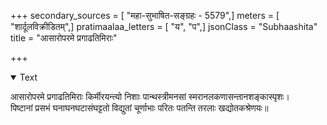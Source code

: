 +++
secondary_sources = [ "महा-सुभाषित-सङ्ग्रहः - 5579",]
meters = [ "शार्दूलविक्रीडितम्",]
pratimaalaa_letters = [ "य", "प",]
jsonClass = "Subhaashita"
title = "आसारोपरमे प्रगाढतिमिराः"

+++

<details open><summary>Text</summary>

आसारोपरमे प्रगाढतिमिराः किर्मीरयन्त्यो निशाः पान्थस्त्रीमनसां स्मरानलकणासन्तानशङ्कास्पृशः।  
पिष्टानां प्रसभं घनाघनघटासंघट्टतो विद्युतां चूर्णाभाः परितः पतन्ति तरलाः खद्योतकश्रेणयः॥
</details>
